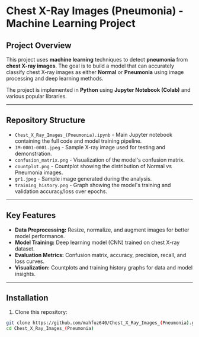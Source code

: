 # Chest X-Ray Images (Pneumonia) - Machine Learning Project

## Project Overview
This project uses **machine learning** techniques to detect **pneumonia** from **chest X-ray images**. The goal is to build a model that can accurately classify chest X-ray images as either **Normal** or **Pneumonia** using image processing and deep learning methods.

The project is implemented in **Python** using **Jupyter Notebook (Colab)** and various popular libraries.

---

## Repository Structure

- `Chest_X_Ray_Images_(Pneumonia).ipynb` - Main Jupyter notebook containing the full code and model training pipeline.  
- `IM-0001-0001.jpeg` - Sample X-ray image used for testing and demonstration.  
- `confusion_matrix.png` - Visualization of the model's confusion matrix.  
- `countplot.png` - Countplot showing the distribution of Normal vs Pneumonia images.  
- `gr1.jpeg` - Sample image generated during the analysis.  
- `training_history.png` - Graph showing the model's training and validation accuracy/loss over epochs.  

---

## Key Features

- **Data Preprocessing:** Resize, normalize, and augment images for better model performance.  
- **Model Training:** Deep learning model (CNN) trained on chest X-ray dataset.  
- **Evaluation Metrics:** Confusion matrix, accuracy, precision, recall, and loss curves.  
- **Visualization:** Countplots and training history graphs for data and model insights.

---

## Installation

1. Clone this repository:

```bash
git clone https://github.com/mahfuz640/Chest_X_Ray_Images_(Pneumonia).git
cd Chest_X_Ray_Images_(Pneumonia)
